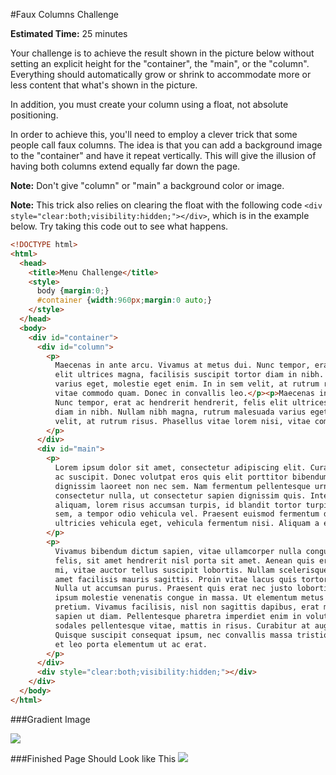 #Faux Columns Challenge

**Estimated Time:** 25 minutes

Your challenge is to achieve the result shown in the picture below without setting an explicit height for the "container", the "main", or the "column". Everything should automatically grow or shrink to accommodate more or less content that what's shown in the picture.

In addition, you must create your column using a float, not absolute positioning.

In order to achieve this, you'll need to employ a clever trick that some people call faux columns. The idea is that you can add a background image to the "container" and have it repeat vertically. This will give the illusion of having both columns extend equally far down the page.

**Note:** Don't give "column" or "main" a background color or image.

**Note:** This trick also relies on clearing the float with the following code `<div style="clear:both;visibility:hidden;"></div>`, which is in the example below. Try taking this code out to see what happens.

```html
<!DOCTYPE html>
<html>
  <head>
    <title>Menu Challenge</title>
    <style>
      body {margin:0;}
      #container {width:960px;margin:0 auto;}
    </style>
  </head>
  <body>
    <div id="container">
      <div id="column">
        <p>
          Maecenas in ante arcu. Vivamus at metus dui. Nunc tempor, erat ac hendrerit hendrerit, felis
          elit ultrices magna, facilisis suscipit tortor diam in nibh. Nullam nibh magna, rutrum malesuada
          varius eget, molestie eget enim. In in sem velit, at rutrum risus. Phasellus vitae lorem nisi,
          vitae commodo quam. Donec in convallis leo.</p><p>Maecenas in ante arcu. Vivamus at metus dui.
          Nunc tempor, erat ac hendrerit hendrerit, felis elit ultrices magna, facilisis suscipit tortor
          diam in nibh. Nullam nibh magna, rutrum malesuada varius eget, molestie eget enim. In in sem
          velit, at rutrum risus. Phasellus vitae lorem nisi, vitae commodo quam. Donec in convallis leo.
        </p>
      </div>
      <div id="main">
        <p>
          Lorem ipsum dolor sit amet, consectetur adipiscing elit. Curabitur elementum accumsan risus
          ac suscipit. Donec volutpat eros quis elit porttitor bibendum. Suspendisse id quam sed enim
          dignissim laoreet non nec sem. Nam fermentum pellentesque urna eget mattis. Vivamus pellentesque
          consectetur nulla, ut consectetur sapien dignissim quis. Integer ultrices, mi quis hendrerit
          aliquam, lorem risus accumsan turpis, id blandit tortor turpis non leo. Cras dignissim aliquet
          sem, a tempor odio vehicula vel. Praesent euismod fermentum dapibus. Cras eros massa, vestibulum
          ultricies vehicula eget, vehicula fermentum nisi. Aliquam a eros sapien. Suspendisse potenti.
        </p>
        <p>
          Vivamus bibendum dictum sapien, vitae ullamcorper nulla congue ut. Integer dignissim tempor
          felis, sit amet hendrerit nisl porta sit amet. Aenean quis erat magna. Nunc placerat malesuada
          mi, vitae auctor tellus suscipit lobortis. Nullam scelerisque quam cursus libero faucibus sit
          amet facilisis mauris sagittis. Proin vitae lacus quis tortor viverra molestie ac facilisis eros.
          Nulla ut accumsan purus. Praesent quis erat nec justo lobortis posuere. Curabitur ut sem vel 
          ipsum molestie venenatis congue in massa. Ut elementum metus a lacus accumsan eget aliquet lorem
          pretium. Vivamus facilisis, nisl non sagittis dapibus, erat mi rutrum sem, vitae posuere odio
          sapien ut diam. Pellentesque pharetra imperdiet enim in volutpat. Proin mi massa, blandit
          sodales pellentesque vitae, mattis in risus. Curabitur at augue a eros tincidunt vulputate.
          Quisque suscipit consequat ipsum, nec convallis massa tristique volutpat. Vestibulum ut tellus
          et leo porta elementum ut ac erat.
        </p>
      </div>
      <div style="clear:both;visibility:hidden;"></div>
    </div>
  </body>
</html>
```
###Gradient Image

![](https://raw.github.com/christensenacademy/christensen-academy/master/modules/css-layouts/challenges/horizontal-gradient.png)

###Finished Page Should Look like This
![](https://raw.github.com/christensenacademy/christensen-academy/master/modules/css-layouts/challenges/faux-columns-challenge.png)
